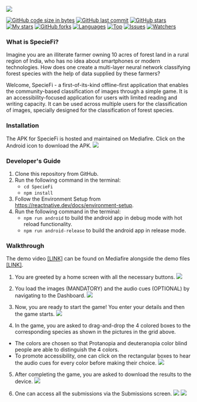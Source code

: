 ![](./speciefi.png)

[![GitHub code size in bytes](https://img.shields.io/github/languages/code-size/Forest-Economy-Alliance/SpecieFi?logo=github&style=for-the-badge)](https://github.com/Forest-Economy-Alliance/)
[![GitHub last commit](https://img.shields.io/github/last-commit/Forest-Economy-Alliance/SpecieFi?style=for-the-badge&logo=git)](https://github.com/Forest-Economy-Alliance/)
[![GitHub stars](https://img.shields.io/github/stars/Forest-Economy-Alliance/SpecieFi?style=for-the-badge)](https://github.com/Forest-Economy-Alliance/SpecieFi/stargazers)
[![My stars](https://img.shields.io/github/stars/Apurva-tech?affiliations=OWNER%2CCOLLABORATOR&style=for-the-badge&label=My%20stars)](https://github.com/Forest-Economy-Alliance/SpecieFi/stargazers)
[![GitHub forks](https://img.shields.io/github/forks/Forest-Economy-Alliance/SpecieFi?style=for-the-badge&logo=git)](https://github.com/Forest-Economy-Alliance/SpecieFi/network)
[![Languages](https://img.shields.io/github/languages/count/Forest-Economy-Alliance/SpecieFi?style=for-the-badge)](https://github.com/Forest-Economy-Alliance/SpecieFi)
[![Top](https://img.shields.io/github/languages/top/Forest-Economy-Alliance/SpecieFi?style=for-the-badge&label=Top%20Languages)](https://github.com/Forest-Economy-Alliance/SpecieFi)
[![Issues](https://img.shields.io/github/issues/Forest-Economy-Alliance/SpecieFi?style=for-the-badge&label=Issues)](https://github.com/Forest-Economy-Alliance/SpecieFi)
[![Watchers](https://img.shields.io/github/watchers/Forest-Economy-Alliance/SpecieFi?label=Watch&style=for-the-badge)](https://github.com/Forest-Economy-Alliance/SpecieFi/)

### What is SpecieFi?

Imagine you are an illiterate farmer owning 10 acres of forest land in a rural region of India, who has no idea about smartphones or modern technologies. How does one create a multi-layer neural network classifying forest species with the help of data supplied by these farmers?

Welcome, SpecieFi - a first-of-its-kind offline-first application that enables the community-based classification of images through a simple game. It is an accessibility-focused application for users with limited reading and writing capacity. It can be used across multiple users for the classification of images, specially designed for the classification of forest species.

### Installation

The APK for SpecieFi is hosted and maintained on Mediafire. Click on the Android icon to download the APK.
[![](https://img.shields.io/badge/Android-3DDC84?style=for-the-badge&logo=android&logoColor=white)](https://www.mediafire.com/file/ktbb0g2mdlhwq2l/SpecieFi.apk/file)

### Developer's Guide

1. Clone this repository from GitHub.
2. Run the following command in the terminal:
   - `cd SpecieFi`
   - `npm install`
3. Follow the Environment Setup from https://reactnative.dev/docs/environment-setup.
4. Run the following command in the terminal:
   - `npm run android` to build the android app in debug mode with hot reload functionality.
   - `npm run android-release` to build the android app in release mode.

### Walkthrough

The demo video [[LINK]](https://www.mediafire.com/file/8y55346me6dz2bk/SpecieFi_Demo.mp4/file) can be found on Mediafire alongside the demo files [[LINK]](https://www.mediafire.com/folder/a66a3ai7jaekw/demo-files).

1. You are greeted by a home screen with all the necessary buttons.
   ![](assets/screenshots/home_screen.jpg)

2. You load the images (MANDATORY) and the audio cues (OPTIONAL) by navigating to the Dashboard.
   ![](assets/screenshots/dashboard_screen.jpg)

3. Now, you are ready to start the game! You enter your details and then the game starts.
   ![](assets/screenshots/details_screen.jpg)

4. In the game, you are asked to drag-and-drop the 4 colored boxes to the corresponding species as shown in the pictures in the grid above.

- The colors are chosen so that Protanopia and deuteranopia color blind people are able to distinguish the 4 colors.
- To promote accessibility, one can click on the rectangular boxes to hear the audio cues for every color before making their choice.
  ![](assets/screenshots/game_screen.jpg)

5. After completing the game, you are asked to download the results to the device.
   ![](assets/screenshots/export_screen.jpg)

6. One can access all the submissions via the Submissions screen.
   ![](assets/screenshots/submissions_screen.jpg)
   ![](assets/screenshots/submissions.jpg)
